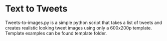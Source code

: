 # Text to Tweets
Tweets-to-images.py is a simple python script that takes a list of tweets and creates realistic looking tweet images using only a 600x200p template.  
Template examples can be found template folder.
